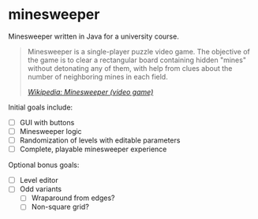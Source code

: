 # minesweeper

Minesweeper written in Java for a university course.

> Minesweeper is a single-player puzzle video game. The objective of the game is to clear a rectangular board containing hidden "mines" without detonating any of them, with help from clues about the number of neighboring mines in each field.
>
> *[Wikipedia: Minesweeper (video game)](https://en.wikipedia.org/wiki/Minesweeper_(video_game))*

Initial goals include:

- [ ] GUI with buttons
- [ ] Minesweeper logic
- [ ] Randomization of levels with editable parameters
- [ ] Complete, playable minesweeper experience

Optional bonus goals:

- [ ] Level editor
- [ ] Odd variants
  - [ ] Wraparound from edges?
  - [ ] Non-square grid?

